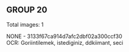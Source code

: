 ## GROUP 20
Total images: 1  

NONE - 3133f67ca914d7afc2dbf02a300ccf30  
OCR: Goriintilemek, istediginiz, ddkiimant, seci  

